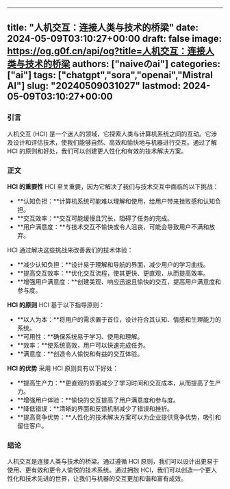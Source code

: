 
---
title: "人机交互：连接人类与技术的桥梁"
date: 2024-05-09T03:10:27+00:00
draft: false
image: https://og.g0f.cn/api/og?title=人机交互：连接人类与技术的桥梁
authors: ["naiveのai"]
categories: ["ai"]
tags: ["chatgpt","sora","openai","Mistral AI"]
slug: "20240509031027"
lastmod: 2024-05-09T03:10:27+00:00
---
### 引言
人机交互 (HCI) 是一个迷人的领域，它探索人类与计算机系统之间的互动。它涉及设计和评估技术，使我们能够自然、高效和愉快地与机器进行交互。通过了解 HCI 的原则和好处，我们可以创建更人性化和有效的技术解决方案。

### 正文

**HCI 的重要性**
HCI 至关重要，因为它解决了我们与技术交互中面临的以下挑战：

- **认知负担：**计算机系统可能难以理解和使用，给用户带来挫败感和认知负担。
- **交互效率：**交互可能缓慢且冗长，阻碍了任务的完成。
- **用户满意度：**与技术交互不愉快或令人沮丧，可能会导致用户不满和放弃。

HCI 通过解决这些挑战来改善我们的技术体验：

- **减少认知负担：**设计易于理解和导航的界面，减少用户的学习曲线。
- **提高交互效率：**优化交互流程，使其更快、更直观，从而提高效率。
- **增强用户满意度：**创建美观、响应迅速且愉快的交互，提高用户满意度和参与度。

**HCI 的原则**
HCI 基于以下指导原则：

- **以人为本：**将用户的需求置于首位，设计符合其认知、情感和生理能力的系统。
- **可用性：**确保系统易于学习、使用和理解。
- **效率：**使系统高效，用户可以快速完成任务。
- **满意度：**创造令人愉悦和有益的交互体验。

**HCI 的优势**
采用 HCI 原则具有以下好处：

- **提高生产力：**更直观的界面减少了学习时间和交互成本，从而提高了生产力。
- **增强用户体验：**愉快的交互提高了用户满意度和参与度。
- **降低错误：**清晰的界面和反馈机制减少了错误和挫折。
- **提高竞争优势：**人性化的技术解决方案可以为企业提供竞争优势，吸引和留住客户。

### 结论

人机交互是连接人类与技术的桥梁。通过遵循 HCI 原则，我们可以设计出更易于使用、更有效和更令人愉悦的技术系统。通过拥抱 HCI，我们可以创造一个更人性化和技术先进的世界，让我们与机器的交互更加和谐和富有成效。